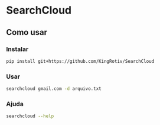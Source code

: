 # SearchCloud

## Como usar

### Instalar
```bash
pip install git+https://github.com/KingRotiv/SearchCloud
```

### Usar
```bash
searchcloud gmail.com -d arquivo.txt
```

### Ajuda
```bash
searchcloud --help
```